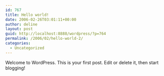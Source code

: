 ```yaml
---
id: 767
title: Hello world!
date: 2006-02-26T03:01:11+00:00
author: deline
layout: post
guid: http://localhost:8888/wordpress/?p=764
permalink: /2006/02/hello-world-2/
categories:
  - Uncategorized
---
```

Welcome to WordPress. This is your first post. Edit or delete it, then start blogging!